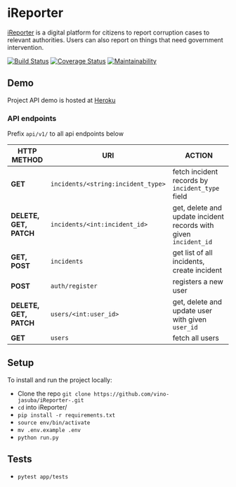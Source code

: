 # iReporter

[iReporter](https://vino-jasuba.github.io/iReporter-/) is a digital platform for
citizens to report corruption cases to relevant authorities. Users can also report
on things that need government intervention.

[![Build Status](https://travis-ci.org/vino-jasuba/iReporter-.svg?branch=ch-travis-ci-integration-162297608)](https://travis-ci.org/vino-jasuba/iReporter-) [![Coverage Status](https://coveralls.io/repos/github/vino-jasuba/iReporter-/badge.svg?branch=ch-travis-ci-integration-162297608)](https://coveralls.io/github/vino-jasuba/iReporter-?branch=ch-travis-ci-integration-162297608) [![Maintainability](https://api.codeclimate.com/v1/badges/9b822c57ae21083b11c5/maintainability)](https://codeclimate.com/github/vino-jasuba/iReporter-/maintainability)

## Demo

Project API demo is hosted at [Heroku](https://vino-ireporter.herokuapp.com)

### API endpoints

Prefix `api/v1/` to all api endpoints below

| **HTTP METHOD**   | **URI**  | **ACTION** |
|---|---|---|
|  **GET** |  `incidents/<string:incident_type>` | fetch incident records by `incident_type` field |
| **DELETE, GET, PATCH**  |  `incidents/<int:incident_id>` | get, delete and update incident records with given `incident_id` |
|  **GET, POST** |  `incidents` | get list of all incidents, create incident |
|  **POST** |  `auth/register` | registers a new user |
|  **DELETE, GET, PATCH** |  `users/<int:user_id>`  | get, delete and update user with given `user_id`|
|  **GET** |  `users` | fetch all users |

## Setup

To install and run the project locally:

- Clone the repo `git clone https://github.com/vino-jasuba/iReporter-.git`
- `cd` into iReporter/
- `pip install -r requirements.txt`
- `source env/bin/activate`
- `mv .env.example .env`
- `python run.py`

## Tests

- `pytest app/tests`
